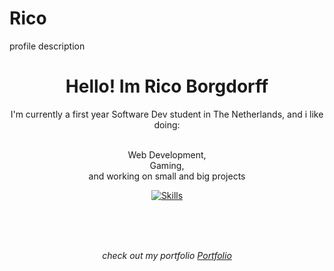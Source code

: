 # Rico
profile description


<div align="center">
<h1>Hello! Im Rico Borgdorff</h1>
<p style="max-width: 40rem">I'm currently a first year Software Dev student in The Netherlands, and i like doing:</p>

<p style="max-width: 40rem">
<br />Web Development, <br />Gaming, <br> and working on small and big projects</b>
</p>

<p>
    <a href="https://sanderhd.me" target="_blank">
        <img alt="Skills" src="https://skillicons.dev/icons?i=html,css,js,p5js,php,md,figma,github,vscode,git,ai,vercel,linkedin&perline=11">
    </a>
</p>
<br>
<br>
<br>
<p align="center" style="max-width: 50rem; font-style: italic;">check out my portfolio <a href="https://portofolio-rico-borgdorff-fcro9ghmi-ricoplayzgames-projects.vercel.app" target="_blank">Portfolio</a></p>
</div>
